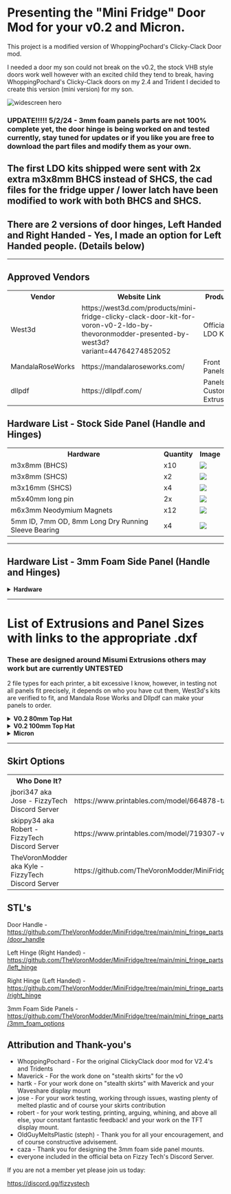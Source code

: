 # Presenting the "Mini Fridge" Door Mod for your v0.2 and Micron.

This project is a modified version of WhoppingPochard's Clicky-Clack Door mod.

I needed a door my son could not break on the v0.2, the stock VHB style doors work well however with an excited child they tend to break, having WhoppingPochard's Clicky-Clack doors on my 2.4 and Trident I decided to create this version (mini version) for my son.


![widescreen hero](https://github.com/TheVoronModder/MiniFridge/assets/142328467/22bdb0c7-ece7-482e-9293-6f48190b7502)


### UPDATE!!!!! 5/2/24 - 3mm foam panels parts are not 100% complete yet, the door hinge is being worked on and tested currently, stay tuned for updates or if you like you are free to download the part files and modify them as your own.

The first LDO kits shipped were sent with 2x extra m3x8mm BHCS instead of SHCS, the cad files for the fridge upper / lower latch have been modified to work with both BHCS and SHCS.
-------------------------------------------------------------------------------

## There are 2 versions of door hinges, Left Handed and Right Handed - Yes, I made an option for Left Handed people. (Details below)

-------------------------------------------------------------------------------
## Approved Vendors

<table>
  <tr>
    <th>Vendor</th>
    <th>Website Link</th>
    <th>Products</th>
  </tr>
  <tr>
    <td>West3d</td>
    <td>https://west3d.com/products/mini-fridge-clicky-clack-door-kit-for-voron-v0-2-ldo-by-thevoronmodder-presented-by-west3d?variant=44764274852052</td>
    <td>Official LDO Kit</td>
  </tr>
  <tr>
    <td>MandalaRoseWorks</td>
    <td>https://mandalaroseworks.com/</td>
    <td>Front Panels</td>
  </tr>
  <tr>
    <td>dllpdf</td>
    <td>https://dllpdf.com/</td>
    <td>Panels & Custom Extrusions</td>
  </tr>
</table>

## Hardware List - Stock Side Panel (Handle and Hinges)
<table>
  <tr>
    <th>Hardware</th>
    <th>Quantity</th>
    <th>Image</th>
  </tr>
  <tr>
    <td>m3x8mm (BHCS)</td>
    <td>x10</td>
    <td><img src=https://github.com/TheVoronModder/MiniFridge/assets/142328467/1619e4ad-7f05-4425-a81e-eda0a6b73faa></img></td>
  </tr>
  <tr>
    <td>m3x8mm (SHCS)</td>
    <td>x2</td>
    <td><img src=https://github.com/TheVoronModder/MiniFridge/assets/142328467/96f507ce-4b8b-4c18-9fc1-cf0efd69abf1></img></td>
  </tr>
  <tr>
    <td>m3x16mm (SHCS)</td>
    <td>x4</td>
    <td><img src=https://github.com/TheVoronModder/MiniFridge/assets/142328467/7d40f485-8063-4640-ab78-665b22a82b04></img></td>
  </tr>
    <td>m5x40mm long pin</td>
    <td>2x</td>
    <td><img src=https://github.com/TheVoronModder/MiniFridge/assets/142328467/f50054df-7f2b-44e8-a523-58fe0a0e5160></img></td>
  </tr>
  <tr>
    <td>m6x3mm Neodymium Magnets</td>
    <td>x12</td>
    <td><img src=https://github.com/TheVoronModder/MiniFridge/assets/142328467/20c08e10-a085-4d07-953b-fae2488d17ef></img></td>
  </tr>
  <tr>
    <td>5mm ID, 7mm OD, 8mm Long Dry Running Sleeve Bearing</td>
    <td>x4</td>
    <td><img src=https://github.com/TheVoronModder/MiniFridge/assets/142328467/dccac597-6405-49ae-b1dd-03736c506a15></img></td>
  </tr>
</table>
</details>


-----------------------------------------------------------

## Hardware List - 3mm Foam Side Panel (Handle and Hinges)
<details closed>
<summary><strong>Hardware</strong></summary>
<table>
  <tr>
    <th>Hardware</th>
    <th>Quantity</th>
    <th>Image</th>
  </tr>
  <tr>
    <td>m3x12mm (BHCS)</td>
    <td>x10</td>
    <td><img src=https://github.com/TheVoronModder/MiniFridge/assets/142328467/30fa9706-4b6a-4bf2-ace5-2bfdb16366a4></img></td>
  </tr>
  <tr>
    <td>m3x8mm (SHCS)</td>
    <td>x2</td>
    <td><img src=https://github.com/TheVoronModder/MiniFridge/assets/142328467/96f507ce-4b8b-4c18-9fc1-cf0efd69abf1></img></td>
  </tr>
  <tr>
    <td>m3x16mm (SHCS)</td>
    <td>x4</td>
    <td><img src=https://github.com/TheVoronModder/MiniFridge/assets/142328467/7d40f485-8063-4640-ab78-665b22a82b04></img></td>
  </tr>
    <td>m5x40mm long pin</td>
    <td>2x</td>
    <td><img src=https://github.com/TheVoronModder/MiniFridge/assets/142328467/f50054df-7f2b-44e8-a523-58fe0a0e5160></img></td>
  </tr>
  <tr>
    <td>m6x3mm Neodymium Magnets</td>
    <td>x12</td>
    <td><img src=https://github.com/TheVoronModder/MiniFridge/assets/142328467/20c08e10-a085-4d07-953b-fae2488d17ef></img></td>
  </tr>
  <tr>
    <td>5mm ID, 7mm OD, 8mm Long Dry Running Sleeve Bearing</td>
    <td>x4</td>
    <td><img src=https://github.com/TheVoronModder/MiniFridge/assets/142328467/dccac597-6405-49ae-b1dd-03736c506a15></img></td>
  </tr>
</table>
</details>


 -------------------------------------------------------------
# List of Extrusions and Panel Sizes with links to the appropriate .dxf 
### These are designed around Misumi Extrusions others may work but are currently UNTESTED

2 file types for each printer, a bit excessive I know, however, in testing not all panels fit precisely, it depends on who you have cut them, West3d's kits are verified to fit, and Mandala Rose Works and Dllpdf can make your panels to order.

<details closed>
<summary><strong>V0.2 80mm Top Hat</strong></summary>
<table>
  <tr>
    <th>Extrusions</th>
    <th>Panel</th>
    <th>.dxf</th>
  </tr>
  <tr>
    <td>x - 1515 200mm
    <br>
    z - 1515 310mm</td>
    </br>
    <td>289mm x 209mm - Relaxed
    <br>
    290mm x 210mm - Tight Fit - assuming your extrusions are perfect</td>
    <td>Both are found here: https://github.com/TheVoronModder/MiniFridge/tree/main/Micron%20dxf
    </td>        
 </tr>
</table>
</details>

<details closed>
<summary><strong>V0.2 100mm Top Hat</strong></summary>
<table>
  <tr>
    <th>Extrusions</th>
    <th>Panel</th>
    <th>.dxf</th>
  </tr>
  <tr>
    <td>x - 1515 200mm
    <br>
    z - 1515 330mm</td>
    </br>
    <td>309mm x 209mm - Relaxed
    <br>
    310mm x 210mm - Tight Fit - assuming your extrusions are perfect</td>
    <td>Both are found here: https://github.com/TheVoronModder/MiniFridge/tree/main/v2%20100%20dxf
    </td>        
 </tr>
</table>
</details>

<details closed>
<summary><strong>Micron</strong></summary>
<table>
  <tr>
    <th>Extrusions</th>
    <th>Panel</th>
    <th>.dxf</th>
  </tr>
  <tr>
    <td>x - 1515 280mm
    <br>
    z - 1515 350mm</td>
    </br>
    <td>329mm x 289mm - Relaxed
    <br>
    330mm x 290mm - Tight Fit - assuming your extrusions are perfect</td>
    <td>Both are found here: https://github.com/TheVoronModder/MiniFridge/tree/main/Micron%20dxf
    </td>        
 </tr>
</table>
</details>

-----------------------------------------------------
## Skirt Options


<table>
  <tr>
    <th>Who Done It?</th>
    <th>Link</th>
    <th>Image</th>
  </tr>
  <tr>
    <td>jbori347 aka Jose - FizzyTech Discord Server</td>
    <td>https://www.printables.com/model/664878-taller-voron-02-waveshare-28-dsi-display</td>
    <td><img src=https://github.com/TheVoronModder/MiniFridge/assets/142328467/7fcab52c-491a-4814-9e29-dfdae835a16b></img></td>
  </tr>
  <tr>
    <td>skippy34 aka Robert - FizzyTech Discord Server</td>
    <td>https://www.printables.com/model/719307-v02-mini-fridge-stealth-skirt-g2z-files/files</td>
    <td><img src=https://github.com/TheVoronModder/MiniFridge/assets/142328467/55808165-3516-4975-aea9-19a9418951ec></img></td>
  <tr>
    <td>TheVoronModder aka Kyle - FizzyTech Discord Server</td>
    <td>https://github.com/TheVoronModder/MiniFridge/tree/main/mini_fridge_skirts/revised_hartk_stealth_skirts</td>
    <td><img src=https://github.com/TheVoronModder/MiniFridge/assets/142328467/fbebf8c3-cf4d-4afd-9595-091a96204521></img></td>
  </tr>
</table>

## STL's

Door Handle - https://github.com/TheVoronModder/MiniFridge/tree/main/mini_fringe_parts/door_handle

Left Hinge (Right Handed) - https://github.com/TheVoronModder/MiniFridge/tree/main/mini_fringe_parts/left_hinge

Right Hinge (Left Handed) - https://github.com/TheVoronModder/MiniFridge/tree/main/mini_fringe_parts/right_hinge

3mm Foam Side Panels - https://github.com/TheVoronModder/MiniFridge/tree/main/mini_fringe_parts/3mm_foam_options





## Attribution and Thank-you's

* WhoppingPochard  - For the original ClickyClack door mod for V2.4's and Tridents
* Maverick - For the work done on "stealth skirts" for the v0
* hartk - For your work done on "stealth skirts" with Maverick and your Waveshare display mount
* jose - For your work testing, working through issues, wasting plenty of melted plastic and of course your skirts contribution
* robert - for your work testing, printing, arguing, whining, and above all else, your constant fantastic feedback! and your work on the TFT display mount.
* OldGuyMeltsPlastic (steph) - Thank you for all your encouragement, and of course constructive advisement.
* caza - Thank you for designing the 3mm foam side panel mounts. 
* everyone included in the official beta on Fizzy Tech's Discord Server.

If you are not a member yet please join us today:

https://discord.gg/fizzystech

